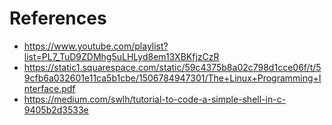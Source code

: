 # References

- https://www.youtube.com/playlist?list=PL7_TuD9ZDMhg5uLHLyd8em13XBKfjzCzR
- https://static1.squarespace.com/static/59c4375b8a02c798d1cce06f/t/59cfb6a032601e11ca5b1cbe/1506784947301/The+Linux+Programming+Interface.pdf
- https://medium.com/swlh/tutorial-to-code-a-simple-shell-in-c-9405b2d3533e
